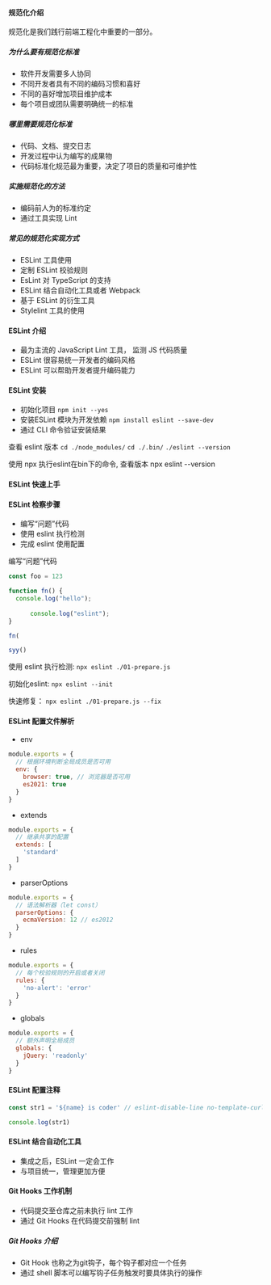 <!--
 * @Date: 2021-08-17 22:32:55
 * @LastEditors: chuhongguang
-->
#### 规范化介绍
规范化是我们践行前端工程化中重要的一部分。

##### 为什么要有规范化标准
- 软件开发需要多人协同
- 不同开发者具有不同的编码习惯和喜好
- 不同的喜好增加项目维护成本
- 每个项目或团队需要明确统一的标准

##### 哪里需要规范化标准
- 代码、文档、提交日志
- 开发过程中认为编写的成果物
- 代码标准化规范最为重要，决定了项目的质量和可维护性

##### 实施规范化的方法
- 编码前人为的标准约定
- 通过工具实现 Lint

##### 常见的规范化实现方式
- ESLint 工具使用
- 定制 ESLint 校验规则
- EsLint 对 TypeScript 的支持
- ESLint 结合自动化工具或者 Webpack
- 基于 ESLint 的衍生工具
- Stylelint 工具的使用

#### ESLint 介绍
- 最为主流的 JavaScript Lint 工具， 监测 JS 代码质量
- ESLint 很容易统一开发者的编码风格
- ESLint 可以帮助开发者提升编码能力

#### ESLint 安装
- 初始化项目
`npm init --yes`
- 安装ESLint 模块为开发依赖
`npm install eslint --save-dev`
- 通过 CLI 命令验证安装结果

查看 eslint 版本
`cd ./node_modules/`
`cd ./.bin/`
`./eslint --version`

使用 npx 执行eslint在bin下的命令, 查看版本
npx eslint --version

#### ESLint 快速上手
#### ESLint 检察步骤
- 编写“问题”代码
- 使用 eslint 执行检测
- 完成 eslint 使用配置

编写“问题”代码
```js
const foo = 123

function fn() {
  console.log("hello");
  
      console.log("eslint");
}

fn(

syy()
```

使用 eslint 执行检测:
`npx eslint ./01-prepare.js`

初始化eslint:
`npx eslint --init`

快速修复：
`npx eslint ./01-prepare.js --fix`

#### ESLint 配置文件解析
- env
```js
module.exports = {
  // 根据环境判断全局成员是否可用
  env: {
    browser: true, // 浏览器是否可用
    es2021: true
  }
}
```
- extends
```js
module.exports = {
  // 继承共享的配置
  extends: [
    'standard'
  ]
}

```
- parserOptions
```js
module.exports = {
  // 语法解析器（let const）
  parserOptions: {
    ecmaVersion: 12 // es2012
  }
}

```

- rules
```js
module.exports = {
  // 每个校验规则的开启或者关闭
  rules: {
    'no-alert': 'error'
  }
}

```
- globals
```js
module.exports = {
  // 额外声明全局成员
  globals: {
    jQuery: 'readonly'
  }
}

```

#### ESLint 配置注释

```js
const str1 = '${name} is coder' // eslint-disable-line no-template-curly-in-string

console.log(str1)
```

#### ESLint 结合自动化工具
- 集成之后，ESLint 一定会工作
- 与项目统一，管理更加方便

#### Git Hooks 工作机制
- 代码提交至仓库之前未执行 lint 工作
- 通过 Git Hooks 在代码提交前强制 lint
##### Git Hooks 介绍
- Git Hook 也称之为git钩子，每个钩子都对应一个任务
- 通过 shell 脚本可以编写钩子任务触发时要具体执行的操作
